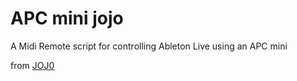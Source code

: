 # APC mini jojo
A Midi Remote script for controlling Ableton Live using an APC mini

from [JOJ0](https://github.com/JOJ0/ableton-live9-remote-scripts/tree/master/APC_mini_jojo)
